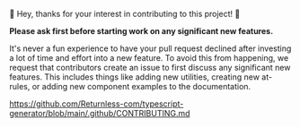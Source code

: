 👋 Hey, thanks for your interest in contributing to this project! 🎉

**Please ask first before starting work on any significant new features.**

It's never a fun experience to have your pull request declined after investing a lot of time and effort into a new
feature. To avoid this from happening, we request that contributors create an issue to first discuss any significant new
features. This includes things like adding new utilities, creating new at-rules, or adding new component examples to the
documentation.

https://github.com/Returnless-com/typescript-generator/blob/main/.github/CONTRIBUTING.md
